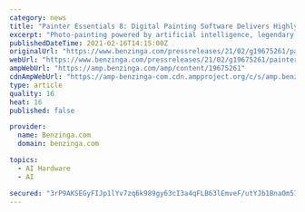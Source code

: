```yaml
---
category: news
title: "Painter Essentials 8: Digital Painting Software Delivers Highly Realistic AI Photo-Painting and Hand-Crafted Results"
excerpt: "Photo-painting powered by artificial intelligence, legendary Natural-Media™ brushes, and time-saving workflow enhancements offer digital art enthusiasts new"
publishedDateTime: 2021-02-16T14:15:00Z
originalUrl: "https://www.benzinga.com/pressreleases/21/02/g19675261/painter-essentials-8-digital-painting-software-delivers-highly-realistic-ai-photo-painting-and-han"
webUrl: "https://www.benzinga.com/pressreleases/21/02/g19675261/painter-essentials-8-digital-painting-software-delivers-highly-realistic-ai-photo-painting-and-han"
ampWebUrl: "https://amp.benzinga.com/amp/content/19675261"
cdnAmpWebUrl: "https://amp-benzinga-com.cdn.ampproject.org/c/s/amp.benzinga.com/amp/content/19675261"
type: article
quality: 16
heat: 16
published: false

provider:
  name: Benzinga.com
  domain: benzinga.com

topics:
  - AI Hardware
  - AI

secured: "3rP9AKSEGyFIJp1lYv7zq6k989gy63cI3a4qFLB63lEmveF/utYJb1BnaOm51oYhpc4P84l0XHI/JUmwDcL5XWsgQRdmLgKeHuSRPymsl5nPHd1v6n4eQdmC6jujhxI8yootF4D7NppV3DBKj49kROOJLWL+HE3gTi0g1MRNKtWncVYQnme4/tr7XQ1LUTj9Xbudi+ZG5Q4DnOyozr7pfJ3k3N7t1+28qCiDOTllN9BgcFdVNSCPWbnCe2024YVrLC7BGMLJf3JomweFF5wT23U5+G1O/vP1FOxkL2FUnrH6t4xEbdkn9GtXbkfyEAbtEPENnlfPHuxu+h4mfHWqeb5KIMyicyYTSyz3WFmnz6k=;zAYAT0RbgsgTYQDqFMiPjw=="
---
```


